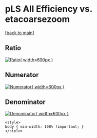 # pLS All Efficiency vs. etacoarsezoom

[[back to main](./)]



## Ratio

[![Ratio](../mtv/var/pLS_0_eff_etacoarsezoom.png){ width=600px }](../mtv/var/pLS_0_eff_etacoarsezoom.pdf)

## Numerator

[![Numerator](../mtv/num/pLS_0_eff_etacoarsezoom_num0.png){ width=600px }](../mtv/num/pLS_0_eff_etacoarsezoom_num0.pdf)

## Denominator

[![Denominator](../mtv/den/pLS_0_eff_etacoarsezoom_den.png){ width=600px }](../mtv/den/pLS_0_eff_etacoarsezoom_den.pdf)


``` {=html}
<style>
body { min-width: 100% !important; }
</style>
```
